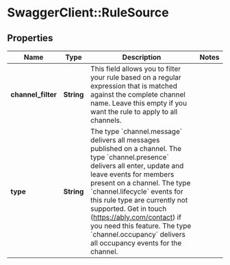 # SwaggerClient::RuleSource

## Properties
Name | Type | Description | Notes
------------ | ------------- | ------------- | -------------
**channel_filter** | **String** | This field allows you to filter your rule based on a regular expression that is matched against the complete channel name. Leave this empty if you want the rule to apply to all channels. | 
**type** | **String** | The type &#x60;channel.message&#x60; delivers all messages published on a channel. The type &#x60;channel.presence&#x60; delivers all enter, update and leave events for members present on a channel. The type &#x60;channel.lifecycle&#x60; events for this rule type are currently not supported. Get in touch (https://ably.com/contact) if you need this feature. The type &#x60;channel.occupancy&#x60; delivers all occupancy events for the channel. | 

